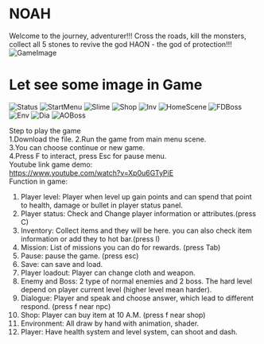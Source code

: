 # NOAH
Welcome to the journey, adventurer!!! Cross the roads, kill the monsters, collect all 5 stones to revive the god HAON - the god of protection!!!\
![GameImage](https://github.com/user-attachments/assets/5ab710f6-0893-4a3e-ba00-a5c53f6aa3bf)
# Let see some image in Game
![Status](https://github.com/user-attachments/assets/68cdaf77-e4ea-459d-a066-a1b3ca5da6bf)
![StartMenu](https://github.com/user-attachments/assets/4f36ee2b-9ec5-4ca2-9441-5637969e9c7a)
![Slime](https://github.com/user-attachments/assets/e9950abb-8753-41f4-af92-4ac656f6bf74)
![Shop](https://github.com/user-attachments/assets/07369ebd-57bf-436b-b912-049c24a7b354)
![Inv](https://github.com/user-attachments/assets/d4b70046-8c0a-47ba-9954-6844195f02e5)
![HomeScene](https://github.com/user-attachments/assets/c4070cef-5cd5-47f3-9dea-03becd6b02ee)
![FDBoss](https://github.com/user-attachments/assets/eeadaba4-4698-4af1-9521-8fd676321c38)
![Env](https://github.com/user-attachments/assets/b6d52969-5349-4a04-ab47-0ee5394a7dc8)
![Dia](https://github.com/user-attachments/assets/e4527e44-e18e-4a4d-8330-9929cd99ac9e)
![AOBoss](https://github.com/user-attachments/assets/b534fa8c-8fec-4b25-a04e-4db2fff52227)

Step to play the game\
1.Download the file.
2.Run the game from main menu scene.\
3.You can choose continue or new game.\
4.Press F to interact, press Esc for pause menu.\
Youtube link game demo:\
https://www.youtube.com/watch?v=Xp0u6GTyPiE
\
Function in game:
1. Player level: Player when level up gain points and can spend that point to health, damage or bullet in player status panel.
2. Player status: Check and Change player information or attributes.(press C)
3. Inventory: Collect items and they will be here. you can also check item information or add they to hot bar.(press I)
4. Mission: List of missions you can do for rewards. (press Tab)
5. Pause: pause the game. (press esc)
6. Save: can save and load.
7. Player loadout: Player can change cloth and weapon.
8. Enemy and Boss: 2 type of normal enemies and 2 boss. The hard level depend on player current level (higher level mean harder).
9. Dialogue: Player and speak and choose answer, which lead to different respond. (press f near npc)
10. Shop: Player can buy item at 10 A.M. (press f near shop)
11. Environment: All draw by hand with animation, shader.
12. Player: Have health system and level system, can shoot and dash.

